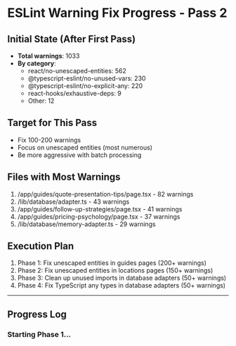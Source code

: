 # ESLint Warning Fix Progress - Pass 2

## Initial State (After First Pass)
- **Total warnings**: 1033
- **By category**:
  - react/no-unescaped-entities: 562
  - @typescript-eslint/no-unused-vars: 230
  - @typescript-eslint/no-explicit-any: 220
  - react-hooks/exhaustive-deps: 9
  - Other: 12

## Target for This Pass
- Fix 100-200 warnings
- Focus on unescaped entities (most numerous)
- Be more aggressive with batch processing

## Files with Most Warnings
1. /app/guides/quote-presentation-tips/page.tsx - 82 warnings
2. /lib/database/adapter.ts - 43 warnings
3. /app/guides/follow-up-strategies/page.tsx - 41 warnings
4. /app/guides/pricing-psychology/page.tsx - 37 warnings
5. /lib/database/memory-adapter.ts - 29 warnings

## Execution Plan
1. Phase 1: Fix unescaped entities in guides pages (200+ warnings)
2. Phase 2: Fix unescaped entities in locations pages (150+ warnings)
3. Phase 3: Clean up unused imports in database adapters (50+ warnings)
4. Phase 4: Fix TypeScript any types in database adapters (50+ warnings)

---

## Progress Log

### Starting Phase 1...